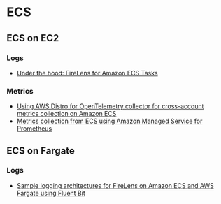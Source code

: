 # ECS

## ECS on EC2

### Logs

- [Under the hood: FireLens for Amazon ECS Tasks][firelens-uth]

### Metrics

- [Using AWS Distro for OpenTelemetry collector for cross-account metrics collection on Amazon ECS][adot-xaccount-metrics]
- [Metrics collection from ECS using Amazon Managed Service for Prometheus][ecs-amp]

## ECS on Fargate

### Logs
- [Sample logging architectures for FireLens on Amazon ECS and AWS Fargate using Fluent Bit][firelens-fb]


[firelens-uth]: https://aws.amazon.com/blogs/containers/under-the-hood-firelens-for-amazon-ecs-tasks/
[adot-xaccount-metrics]: https://aws.amazon.com/blogs/opensource/using-aws-distro-for-opentelemetry-collector-for-cross-account-metrics-collection-on-amazon-ecs/
[ecs-amp]: https://aws.amazon.com/blogs/opensource/metrics-collection-from-amazon-ecs-using-amazon-managed-service-for-prometheus/
[firelens-fb]: https://github.com/aws-samples/amazon-ecs-firelens-examples#fluent-bit-examples
